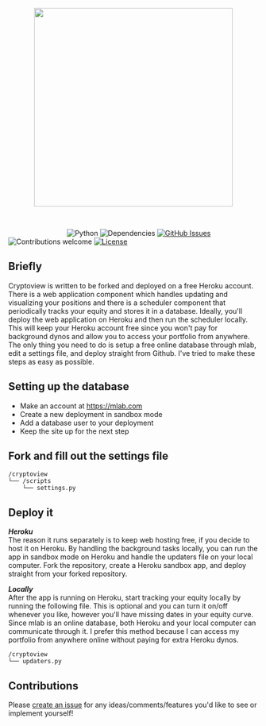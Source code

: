 <p align="center"><img src="https://raw.githubusercontent.com/anfederico/cryptoview/master/media/logo.png" width="400px"><p>
    
<br>

&nbsp;&nbsp;&nbsp;&nbsp;&nbsp;&nbsp;&nbsp;&nbsp;&nbsp;&nbsp;&nbsp;&nbsp;&nbsp;&nbsp;
&nbsp;&nbsp;&nbsp;&nbsp;&nbsp;&nbsp;&nbsp;&nbsp;&nbsp;&nbsp;&nbsp;&nbsp;&nbsp;&nbsp;
![Python](https://img.shields.io/badge/python-v3.6-blue.svg)
![Dependencies](https://img.shields.io/badge/dependencies-up%20to%20date-brightgreen.svg)
[![GitHub Issues](https://img.shields.io/github/issues/anfederico/cryptoview.svg)](https://github.com/anfederico/cryptoview/issues)
![Contributions welcome](https://img.shields.io/badge/contributions-welcome-orange.svg)
[![License](https://img.shields.io/badge/license-MIT-blue.svg)](https://opensource.org/licenses/MIT)

## Briefly
Cryptoview is written to be forked and deployed on a free Heroku account. There is a web application component which handles updating and visualizing your positions and there is a scheduler component that periodically tracks your equity and stores it in a database. Ideally, you'll deploy the web application on Heroku and then run the scheduler locally. This will keep your Heroku account free since you won't pay for background dynos and allow you to access your portfolio from anywhere. The only thing you need to do is setup a free online database through mlab, edit a settings file, and deploy straight from Github. I've tried to make these steps as easy as possible.

## Setting up the database
- Make an account at https://mlab.com
- Create a new deployment in sandbox mode
- Add a database user to your deployment
- Keep the site up for the next step

## Fork and fill out the settings file
```
/cryptoview
└── /scripts
    └── settings.py
```

## Deploy it

***Heroku***  
The reason it runs separately is to keep web hosting free, if you decide to host it on Heroku. By handling the background tasks locally, you can run the app in sandbox mode on Heroku and handle the updaters file on your local computer. Fork the repository, create a Heroku sandbox app, and deploy straight from your forked repository.

***Locally***  
After the app is running on Heroku, start tracking your equity locally by running the following file. This is optional and you can turn it on/off whenever you like, however you'll have missing dates in your equity curve. Since mlab is an online database, both Heroku and your local computer can communicate through it. I prefer this method because I can access my portfolio from anywhere online without paying for extra Heroku dynos.
```
/cryptoview
└── updaters.py
```

## Contributions
Please [create an issue](https://github.com/anfederico/cryptoview/issues/new) for any ideas/comments/features you'd like to see or implement yourself!
